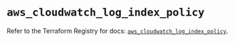 # `aws_cloudwatch_log_index_policy`

Refer to the Terraform Registry for docs: [`aws_cloudwatch_log_index_policy`](https://registry.terraform.io/providers/hashicorp/aws/5.86.0/docs/resources/cloudwatch_log_index_policy).
